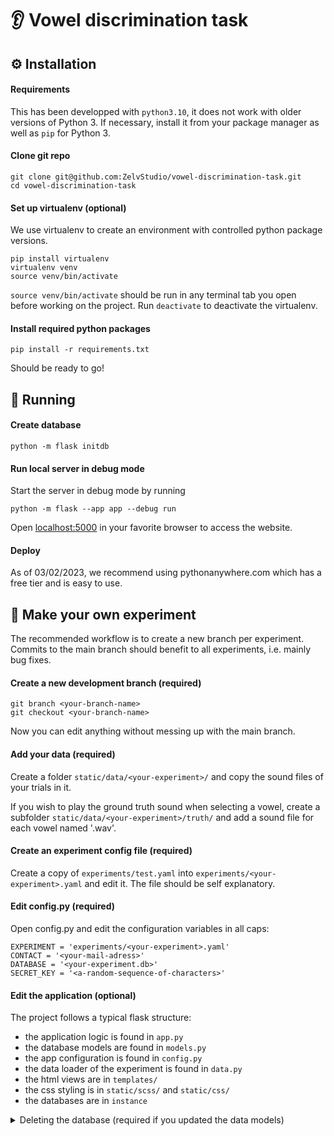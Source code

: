 # 👂 Vowel discrimination task

## ⚙️ Installation
#### Requirements

This has been developped with `python3.10`, it does not work with older versions of Python 3. If necessary, install it from your package manager as well as `pip` for Python 3.

#### Clone git repo

```
git clone git@github.com:ZelvStudio/vowel-discrimination-task.git
cd vowel-discrimination-task
```

#### Set up virtualenv (optional)

We use virtualenv to create an environment with controlled python package versions. 


```
pip install virtualenv
virtualenv venv
source venv/bin/activate
```

`source venv/bin/activate` should be run in any terminal tab you open before working on the project. Run `deactivate` to deactivate the virtualenv.

#### Install required python packages

```
pip install -r requirements.txt
```

Should be ready to go!

## 🏃 Running
#### Create database

```
python -m flask initdb
```

#### Run local server in debug mode
Start the server in debug mode by running 

```
python -m flask --app app --debug run
```

Open [localhost:5000](http://localhost:5000) in your favorite browser to access the website.

#### Deploy
As of 03/02/2023, we recommend using pythonanywhere.com which has a free tier and is easy to use.

## 🔧 Make your own experiment
The recommended workflow is to create a new branch per experiment. Commits to the main branch should benefit to all experiments, i.e. mainly bug fixes. 

#### Create a new development branch (required)
```
git branch <your-branch-name>
git checkout <your-branch-name>
```
Now you can edit anything without messing up with the main branch. 

#### Add your data (required)
Create a folder `static/data/<your-experiment>/` and copy the sound files of your trials in it.

If you wish to play the ground truth sound when selecting a vowel, create a subfolder `static/data/<your-experiment>/truth/` and add a sound file for each vowel named '<vowel>.wav'.

#### Create an experiment config file (required)
Create a copy of `experiments/test.yaml` into `experiments/<your-experiment>.yaml` and edit it.
The file should be self explanatory.

#### Edit config.py (required)
Open config.py and edit the configuration variables in all caps:

```
EXPERIMENT = 'experiments/<your-experiment>.yaml'
CONTACT = '<your-mail-adress>'
DATABASE = '<your-experiment.db>'
SECRET_KEY = '<a-random-sequence-of-characters>'
```

#### Edit the application (optional)
The project follows a typical flask structure: 
- the application logic is found in `app.py`
- the database models are found in `models.py`
- the app configuration is found in `config.py`
- the data loader of the experiment is found in `data.py`
- the html views are in `templates/`
- the css styling is in `static/scss/` and `static/css/`
- the databases are in `instance`

<details><summary>Deleting the database (required if you updated the data models)</summary>
<p>

Either delete your database file in `instance/` or run a `python` interpreter:
```
from models import *
delete_tables()
```

Then recreate the database.

</p>
</details>


